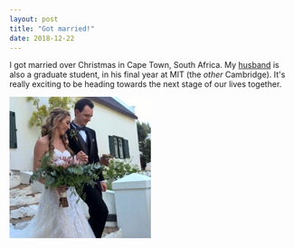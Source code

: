 ```yaml
---
layout: post
title: "Got married!"
date: 2018-12-22
---
```


<p>
  I got married over Christmas in Cape Town, South Africa. My <a href="https://jpjanet.io/">husband</a> 
  is also a graduate student, in his final year at MIT (the <i>other</i> Cambridge). 
  It's really exciting to be heading towards the next stage of our lives together. 
</p>

<img src="/images/Wedding.jpg" width="250"/>

<p>
  <br/>
  <br/>
  <br/>
  <br/>
</p>
